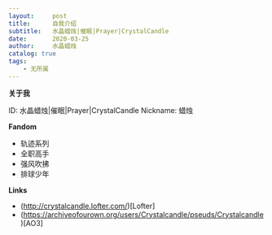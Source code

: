 ```yaml
---
layout:     post
title:      自我介绍
subtitle:   水晶蜡烛|催眠|Prayer|CrystalCandle
date:       2020-03-25
author:     水晶蜡烛
catalog: true
tags:
    - 无所属
---
```


**关于我**

ID: 水晶蜡烛|催眠|Prayer|CrystalCandle
Nickname: 蜡烛

**Fandom**

- 轨迹系列
- 全职高手
- 强风吹拂
- 排球少年

**Links**

- (http://crystalcandle.lofter.com/)[Lofter]
- (https://archiveofourown.org/users/Crystalcandle/pseuds/Crystalcandle)[AO3]
